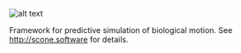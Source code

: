 ![alt text](https://github.com/opensim-org/SCONE/blob/master/resources/ui/scone_splash.png "SCONE")

Framework for predictive simulation of biological motion. See http://scone.software for details.

